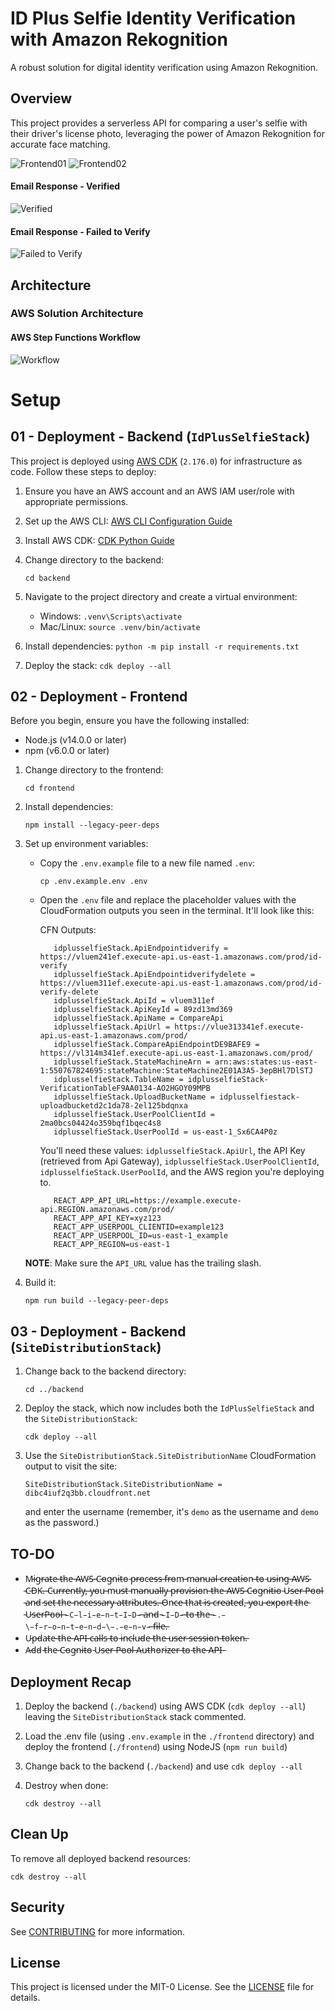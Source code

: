 # ID Plus Selfie Identity Verification with Amazon Rekognition

A robust solution for digital identity verification using Amazon Rekognition.

## Overview

This project provides a serverless API for comparing a user's selfie with their driver's license photo, leveraging the power of Amazon Rekognition for accurate face matching.

![Frontend01](./docs/front_end01.png)
![Frontend02](./docs/front_end02.png)

#### Email Response - Verified
![Verified](./docs/id_verified.png)

#### Email Response - Failed to Verify
![Failed to Verify](./docs/id_failed_verify.png)

## Architecture

### AWS Solution Architecture
#### AWS Step Functions Workflow
![Workflow](./docs/workflow.png)

# Setup
## 01 - Deployment - Backend (`IdPlusSelfieStack`)

This project is deployed using [AWS CDK](https://github.com/aws/aws-cdk) (`2.176.0`) for infrastructure as code. Follow these steps to deploy:

1. Ensure you have an AWS account and an AWS IAM user/role with appropriate permissions.

2. Set up the AWS CLI: [AWS CLI Configuration Guide](https://docs.aws.amazon.com/cli/latest/userguide/cli-chap-configure.html)

3. Install AWS CDK: [CDK Python Guide](https://docs.aws.amazon.com/cdk/v2/guide/work-with-cdk-python.html)

4. Change directory to the backend:
   ```
   cd backend
   ```

4. Navigate to the project directory and create a virtual environment:
   - Windows: `.venv\Scripts\activate`
   - Mac/Linux: `source .venv/bin/activate`

5. Install dependencies: `python -m pip install -r requirements.txt`

6. Deploy the stack: `cdk deploy --all`

## 02 - Deployment - Frontend

Before you begin, ensure you have the following installed:
- Node.js (v14.0.0 or later)
- npm (v6.0.0 or later)

1. Change directory to the frontend:
   ```
   cd frontend
   ```

2. Install dependencies:
   ```
   npm install --legacy-peer-deps
   ```

3. Set up environment variables:
   - Copy the `.env.example` file to a new file named `.env`:
     ```
     cp .env.example.env .env
     ```
   - Open the `.env` file and replace the placeholder values with the CloudFormation outputs you seen in the terminal. It'll look like this:
   
      CFN Outputs:
      ```
         idplusselfieStack.ApiEndpointidverify = https://vluem241ef.execute-api.us-east-1.amazonaws.com/prod/id-verify
         idplusselfieStack.ApiEndpointidverifydelete = https://vluem311ef.execute-api.us-east-1.amazonaws.com/prod/id-verify-delete
         idplusselfieStack.ApiId = vluem311ef
         idplusselfieStack.ApiKeyId = 89zd13md369
         idplusselfieStack.ApiName = CompareApi
         idplusselfieStack.ApiUrl = https://vlue313341ef.execute-api.us-east-1.amazonaws.com/prod/
         idplusselfieStack.CompareApiEndpointDE9BAFE9 = https://vl314m341ef.execute-api.us-east-1.amazonaws.com/prod/
         idplusselfieStack.StateMachineArn = arn:aws:states:us-east-1:550767824695:stateMachine:StateMachine2E01A3A5-3epBHl7DlSTJ
         idplusselfieStack.TableName = idplusselfieStack-VerificationTableF9AA0134-AO2HGOY09MPB
         idplusselfieStack.UploadBucketName = idplusselfiestack-uploadbucketd2c1da78-2el125bdqnxa
         idplusselfieStack.UserPoolClientId = 2ma0bcs04424o359bqf1bqec4s8
         idplusselfieStack.UserPoolId = us-east-1_Sx6CA4P0z
      ```

      You'll need these values: `idplusselfieStack.ApiUrl`, the API Key (retrieved from Api Gateway), `idplusselfieStack.UserPoolClientId`, `idplusselfieStack.UserPoolId`, and the AWS region you're deploying to.

      ```
         REACT_APP_API_URL=https://example.execute-api.REGION.amazonaws.com/prod/
         REACT_APP_API_KEY=xyz123
         REACT_APP_USERPOOL_CLIENTID=example123
         REACT_APP_USERPOOL_ID=us-east-1_example
         REACT_APP_REGION=us-east-1
      ```

   **NOTE**: Make sure the `API_URL` value has the trailing slash. 

4. Build it:
   ```
   npm run build --legacy-peer-deps
   ``` 

## 03 - Deployment - Backend (`SiteDistributionStack`)

1. Change back to the backend directory:
    ```
    cd ../backend
    ```

2. Deploy the stack, which now includes both the `IdPlusSelfieStack` and the `SiteDistributionStack`:

    ```
    cdk deploy --all
    ```

3. Use the `SiteDistributionStack.SiteDistributionName` CloudFormation output to visit the site:

    ```
    SiteDistributionStack.SiteDistributionName = dibc4iuf2q3bb.cloudfront.net
    ```

    and enter the username (remember, it's `demo` as the username and `demo` as the password.)

## TO-DO
* M̵i̵g̵r̵a̵t̵e̵ ̵t̵h̵e̵ ̵A̵W̵S̵ ̵C̵o̵g̵n̵i̵t̵o̵ ̵p̵r̵o̵c̵e̵s̵s̵ ̵f̵r̵o̵m̵ ̵m̵a̵n̵u̵a̵l̵ ̵c̵r̵e̵a̵t̵i̵o̵n̵ ̵t̵o̵ ̵u̵s̵i̵n̵g̵ ̵A̵W̵S̵ ̵C̵D̵K̵.̵ ̵C̵u̵r̵r̵e̵n̵t̵l̵y̵,̵ ̵y̵o̵u̵ ̵m̵u̵s̵t̵ ̵m̵a̵n̵u̵a̵l̵l̵y̵ ̵p̵r̵o̵v̵i̵s̵i̵o̵n̵ ̵t̵h̵e̵ ̵A̵W̵S̵ ̵C̵o̵g̵n̵i̵t̵i̵o̵ ̵U̵s̵e̵r̵ ̵P̵o̵o̵l̵ ̵a̵n̵d̵ ̵s̵e̵t̵ ̵t̵h̵e̵ ̵n̵e̵c̵e̵s̵s̵a̵r̵y̵ ̵a̵t̵t̵r̵i̵b̵u̵t̵e̵s̵.̵ ̵O̵n̵c̵e̵ ̵t̵h̵a̵t̵ ̵i̵s̵ ̵c̵r̵e̵a̵t̵e̵d̵,̵ ̵y̵o̵u̵ ̵e̵x̵p̵o̵r̵t̵ ̵t̵h̵e̵ ̵U̵s̵e̵r̵P̵o̵o̵l̵ ̵`̵C̵l̵i̵e̵n̵t̵I̵D̵`̵ ̵a̵n̵d̵ ̵`̵I̵D̵`̵ ̵t̵o̵ ̵t̵h̵e̵ ̵`̵.̵\̵f̵r̵o̵n̵t̵e̵n̵d̵\̵.̵e̵n̵v̵`̵ ̵f̵i̵l̵e̵.̵
* U̵p̵d̵a̵t̵e̵ ̵t̵h̵e̵ ̵A̵P̵I̵ ̵c̵a̵l̵l̵s̵ ̵t̵o̵ ̵i̵n̵c̵l̵u̵d̵e̵ ̵t̵h̵e̵ ̵u̵s̵e̵r̵ ̵s̵e̵s̵s̵i̵o̵n̵ ̵t̵o̵k̵e̵n̵.̵
* A̵d̵d̵ ̵t̵h̵e̵ ̵C̵o̵g̵n̵i̵t̵o̵ ̵U̵s̵e̵r̵ ̵P̵o̵o̵l̵ ̵A̵u̵t̵h̵o̵r̵i̵z̵e̵r̵ ̵t̵o̵ ̵t̵h̵e̵ ̵A̵P̵I̵ ̵

## Deployment Recap

1. Deploy the backend (`./backend`) using AWS CDK (`cdk deploy --all`) leaving the `SiteDistributionStack` stack commented.

2. Load the .env file (using `.env.example` in the `./frontend` directory) and deploy the frontend (`./frontend`) using NodeJS (`npm run build`)

3. Change back to the backend (`./backend`) and use `cdk deploy --all`

4. Destroy when done:

   ```
   cdk destroy --all
   ```

## Clean Up

To remove all deployed backend resources:

```
cdk destroy --all
```

## Security

See [CONTRIBUTING](CONTRIBUTING.md#security-issue-notifications) for more information.

## License

This project is licensed under the MIT-0 License. See the [LICENSE](LICENSE) file for details.